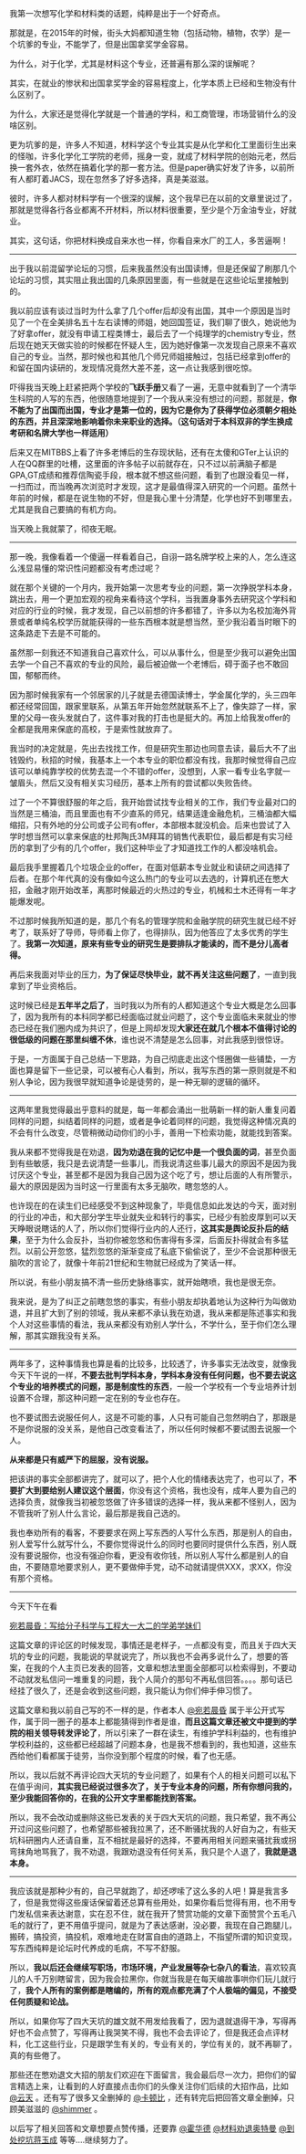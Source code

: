 <p>我第一次想写化学和材料类的话题，纯粹是出于一个好奇点。</p><p>那就是，在2015年的时候，街头大妈都知道生物（包括动物，植物，农学）是一个坑爹的专业，不能学了，但是出国拿奖学金容易。</p><p>为什么，对于化学，尤其是材料这个专业，还普遍有那么深的误解呢？</p><p>其实，在就业的惨状和出国拿奖学金的容易程度上，化学本质上已经和生物没有什么区别了。</p><p>为什么，大家还是觉得化学就是一个普通的学科，和工商管理，市场营销什么的没啥区别。</p><p>更为坑爹的是，许多人不知道，材料学这个专业其实是从化学和化工里面衍生出来的怪咖，许多化学化工学院的老师，摇身一变，就成了材料学院的创始元老，然后换一套外衣，依然在搞着化学的那一套方法。但是paper确实好发了许多，以前所有人都盯着JACS，现在忽然多了好多选择，真是美滋滋。</p><p>彼时，许多人都对材料学有一个很深的误解，这个我早已在以前的文章里说过了，那就是觉得各行各业都离不开材料，所以材料很重要，至少是个万金油专业，好就业。</p><p>其实，这句话，你把材料换成自来水也一样，你看自来水厂的工人，多苦逼啊！</p><hr><p>出于我以前混留学论坛的习惯，后来我虽然没有出国读博，但是还保留了刷那几个论坛的习惯，其实阻止我出国的几条原因里面，有一些就是在这些论坛里接触到的。</p><p>我以前应该有谈过当时为什么拿了几个offer后却没有出国，其中一个原因是当时见了一个在全美排名五十左右读博的师姐，她回国签证，我们聊了很久，她说他为了好拿offer，就没有申请工程类博士，最后去了一个纯理学的chemistry专业，然后现在她天天做实验的时候都在怀疑人生，因为她好像第一次发现自己原来不喜欢自己的专业。当然，那时候也和其他几个师兄师姐接触过，包括已经拿到offer的和留在国内读研的，发现情况竟然大差不差，这一点让我感到很吃惊。</p><p>吓得我当天晚上赶紧把两个学校的<b>飞跃手册</b>又看了一遍，无意中就看到了一个清华生科院的人写的东西，他很随意地提到了一个我从来没有想过的问题，那就是，<b>你不能为了出国而出国，专业才是第一位的，因为它是你为了获得学位必须朝夕相处的东西，并且深深地影响着你未来职业的选择。（这句话对于本科双非的学生换成考研和名牌大学也一样适用）</b></p><p>后来又在MITBBS上看了许多老博后的生存现状贴，还有在太傻和GTer上认识的人在QQ群里的吐槽，这里面的许多帖子以前就存在，只不过以前满脑子都是GPA,GT成绩和推荐信陶瓷手段，根本就不想这些问题，看到了也跟没看见一样，一扫而过，而当晚再次浏览时才发现，这才是最值得深入研究的一个问题。虽然十年前的时候，都是在说生物的不好，但是我心里十分清楚，化学也好不到哪里去，尤其是我自己要搞的有机方向。</p><p>当天晚上我就蒙了，彻夜无眠。</p><hr><p>那一晚，我像看着一个傻逼一样看着自己，自诩一路名牌学校上来的人，怎么连这么浅显易懂的常识性问题都没有考虑过呢？</p><p>就在那个关键的一个月内，我开始第一次思考专业的问题，第一次挣脱学科本身，跳出去，用一个更加宏观的视角来看待这个学科，当我置身事外去研究这个学科和对应的行业的时候，我才发现，自己以前想的许多都错了，许多以为名校加海外背景或者单纯名校学历就能获得的一些东西根本就是想当然，至少我沿着当时眼下的这条路走下去是不可能的。</p><p>虽然那一刻我还不知道我自己喜欢什么，可以从事什么，但是至少我可以避免出国去学一个自己不喜欢的专业的风险，最后被迫做一个老博后，碍于面子也不敢回国，郁郁而终。</p><p>因为那时候我家有一个邻居家的儿子就是去德国读博士，学金属化学的，头三四年都还经常回国，跟家里联系，从第五年开始忽然就联系不上了，像失踪了一样，家里的父母一夜头发就白了，这件事对我的打击也是挺大的。再加上给我发offer的全都是我用来保底的高校，于是索性就放弃了。</p><p>我当时的决定就是，先出去找找工作，但是研究生那边也同意去读，最后大不了出钱毁约，秋招的时候，我基本上一个本专业的职位都没有找，我那时候觉得自己应该可以单纯靠学校的优势去混一个不错的offer，没想到，人家一看专业名字就一皱眉头，然后又没有相关实习经历，基本上所有的尝试都以失败告终。</p><p>过了一个不算很舒服的年之后，我开始尝试找专业相关的工作，我们专业最对口的当然是三桶油，而且里面也有不少直系的师兄，结果适逢金融危机，三桶油都大幅缩招，只有外地的分公司或子公司有offer，本部根本就没机会。后来也尝试了入学时想当然可以拿来保底的杜邦陶氏3M拜耳的销售代表职位，最后都是有实习经历的拿到了少有的几个offer，我们这种毕业了才知道找工作的人都没啥机会。</p><p>最后我手里握着几个垃圾企业的offer，在面对低薪本专业就业和读研之间选择了后者。在那个年代真的没有像如今这么热门的专业可以去选的，计算机还在憋大招，金融才刚开始改革，离那时候最近的火热过的专业，机械和土木还得有一年才能爆发呢。</p><p>不过那时候我所知道的是，那几个有名的管理学院和金融学院的研究生就已经不好考了，联系好了导师，导师看上你了，也得排队，因为他答应了太多优秀的学生了。<b>我第一次知道，原来有些专业的研究生是要排队才能读的，而不是分儿高者得。</b></p><p>再后来我面对毕业的压力，<b>为了保证尽快毕业，就不再关注这些问题了</b>，一直到我拿到了毕业资格后。</p><p>这时候已经是<b>五年半之后了</b>，当时我以为所有的人都知道这个专业大概是怎么回事了，因为我所有的本科同学都已经面临过就业问题了，这个专业面临未来就业的惨态已经在我们圈内成为共识了，但是上网却发现<b>大家还在就几个根本不值得讨论的很低级的问题在那里纠缠不休</b>，谁也说不清楚是怎么回事，对此我感到很惊讶。</p><p>于是，一方面属于自己总结一下思路，为自己彻底走出这个怪圈做一些铺垫，一方面也算是留下一些记录，可以被有心人看到，所以，我写东西的第一原则就是不和别人争论，因为我很早就知道争论是徒劳的，是一种无聊的逻辑的循环。</p><hr><p>这两年里我觉得最出乎意料的就是，每一年都会涌出一批萌新一样的新人重复问着同样的问题，纠结着同样的问题，或者是争论着同样的问题，我觉得这种情况真的不会有什么改变，尽管稍微动动你们的小手，善用一下检索功能，就能找到答案。</p><p>我从来都不觉得我是在劝退，<b>因为劝退在我的记忆中是一个很负面的词</b>，甚至负面到有些敏感，我只是去说清楚一些事儿，而我说清这些事儿最大的原因不是因为我讨厌这个专业，甚至都不是因为我自己因为这个吃了亏，想让后面的人有所警示，最大的原因是因为当时这一行里面有太多无脑吹，瞎忽悠的人。</p><p>也许现在的在读生们已经感受不到这种现象了，毕竟信息如此发达的今天，面对别的行业的冲击，和大部分学生毕业就失业和转行的事实，已经少有脸皮厚到可以天天睁眼说瞎话的人了，所以你们觉得行业内的人还行，<b>这其实是舆论反扑后的结果</b>，至于为什么会反扑，当初你被忽悠和伤害得有多深，后面反扑得就会有多猛烈。以前公开忽悠，猛烈忽悠的渐渐变成了私底下偷偷说了，至少不会说那种很无脑吹的言论了，就像十年前21世纪和生物就已经成为了笑话一样。</p><p>所以说，有些小朋友搞不清一些历史脉络事实，就开始瞎喷，我也是很无奈。</p><p>我来说，是为了纠正之前瞎忽悠的事实，有些小朋友却执着地认为这种行为叫做劝退，并且扩大到了别的领域，我从来都不承认我在劝退，我从来都是陈述事实和我个人对这些事情的看法，我从来都没有劝别人学什么，不学什么，至于你们怎么理解，那其实跟我没有关系。</p><hr><p>两年多了，这种事情我也算是看的比较多，比较透了，许多事实无法改变，就像我今天下午说的一样，<b>不要去批判学科本身，学科本身没有任何问题，也不要去说这个专业的培养模式的问题，那是制度性的东西</b>，一般一个学校有一个专业培养计划设置不合理，那这种问题一定在别的专业也存在。</p><p>也不要试图去说服任何人，这是不可能的事，人只有可能自己忽然明白了，那跟是不是你说服的没关系，是他自己改变看法了，所以任何时候都不要试图去说服一个人。</p><p><b>从来都是只有威严下的屈服，没有说服。</b></p><p>把该讲的事实全部都讲完了，就可以了，把个人化的情绪表达完了，也可以了，<b>不要扩大到要给别人建议这个层面</b>，你没有这个资格，我也没有，成年人要为自己的选择负责，就像我当初被忽悠做了许多错误的选择一样，我从来都不怪别人，因为不管我听了别人什么言论，最后那是我自己选的。</p><p>我也奉劝所有的看客，不要要求在网上写东西的人写什么东西，那是别人的自由，别人爱写什么就写什么，不要你觉得说什么的同时也要同时提供什么东西，别人既没有要说服你，也没有强迫你看，更没有收你钱，所以别人写什么都是别人的自由，不要随意地要求别人，更不要做伸手党，动不动就请提供XXX，求XX，你没有那个资格。</p><hr><p>今天下午在看</p><a href="https://zhuanlan.zhihu.com/p/50478770" data-draft-node="block" data-draft-type="link-card" data-image="https://pic1.zhimg.com/v2-4977e5011c085e7d3611dd2425a3248c_180x120.jpg" data-image-width="650" data-image-height="487" class="internal">宛若晨昏：写给分子科学与工程大一大二的学弟学妹们</a><p>这篇文章的评论区的时候发现，事情还是老样子，一点都没有变，而且关于四大天坑的专业的问题，我能说的早就说完了，所以我也不会再多说什么了，想要的答案，在我的个人主页已发表的回答，文章和想法里面全部都可以检索得到，不要动不动就发私信问一堆重复的问题，我个人简介的那句不再私信回答。。。。那句话已经挂了很久了，还是会收到这些问题，我只能认为你们伸手伸习惯了。</p><p>这篇文章和我以前自己写的不一样的是，作者本人 <a class="member_mention" href="http://www.zhihu.com/people/db89b7a6f9afe1ca48ffd0286fd046ce" data-hash="db89b7a6f9afe1ca48ffd0286fd046ce" data-hovercard="p$b$db89b7a6f9afe1ca48ffd0286fd046ce">@宛若晨昏</a> 属于半公开式写作，属于同一圈子的基本上都能猜得到作者是谁，<b>而且这篇文章还被文中提到的学院的相关领导转发评论了</b>，所以引来了一群在读生，有维护学科利益的，也有维护学校利益的，这些都已经超越了问题本身，也是我不想看到的，我也知道，这些东西给他们看都属于徒劳，当你没到那个程度的时候，看了也无感。</p><p>所以，我以后就不再评论四大天坑的专业问题了，如果有个人的相关问题可以私下在值乎询问，<b>其实我已经说过很多次了，关于专业本身的问题，所有你想问我的，至少我能回答你的，在我的公开文字里都能找到答案。</b></p><p>所以，我不会改动或删除这些已发表的关于四大天坑的问题，我只希望，我不再公开过问这些问题了，也希望那些被我拉黑了，还不断骚扰我的人好自为之，有些天坑科研圈内人还请自重，互不相扰是最好的选择，不要再用相关问题来骚扰我或拐弯抹角地骂我了，我不劝退，我跟劝退没有任何关系，我只是个人退了，<b>我就是退本身。</b></p><hr><p>我应该就是那种少有的，自己早就跑了，却还啰嗦了这么多的人吧！算是我言多了，但是我觉得这些废话保留着还总算有些用处，如果你看后觉得有用，也不用专门发私信来表达谢意，实在忍不住，就在我开了赞赏功能的文章下面赞赏个五毛八毛的就行了，更不用值乎提问，就是为了表达感谢，没必要，我现在自己跑腿儿，搬砖，搞投资，搞投机，艰难地走在财富自由的道路上，不指望所谓的知识变现，写东西纯粹是论坛时代养成的毛病，不写不舒服。</p><p>所以，<b>我以后还会继续写职场，市场环境，产业发展等杂七杂八的看法</b>，喜欢较真儿的人千万别瞎留言，因为我会拉黑你，你就当我是在每天编故事哄你们玩儿就行了，<b>我个人所有的案例都是瞎编的，所有的观点都充满了个人极端的偏见，不接受任何质疑和论战。</b></p><p>所以，如果你写了四大天坑的雄文就不用发给我看了，因为退就退得干净，写得再好也不会点赞了，写得再让我哭笑不得，我也不会去评论了，但是我还会点评材料，化工这些行业，只是跟学生有关的，专业有关的，学位有关的，就不再聊了，真的有些倦了。</p><p>那些还在憋劝退文大招的朋友们欢迎在下面留言，我会最后尽一次力，把你们的留言精选上来，让看到的人好直接点击你们的头像关注你们后续的大招作品，比如 <a class="member_mention" href="http://www.zhihu.com/people/5d6460ba7157f21c8d87e8df818dc4b0" data-hash="5d6460ba7157f21c8d87e8df818dc4b0" data-hovercard="p$b$5d6460ba7157f21c8d87e8df818dc4b0">@云天</a> 。还有写了很多又全删掉的 <a class="member_mention" href="http://www.zhihu.com/people/6a999e66f6cbfba84077890f2f27f69e" data-hash="6a999e66f6cbfba84077890f2f27f69e" data-hovercard="p$b$6a999e66f6cbfba84077890f2f27f69e">@卡顿比</a> ，还有转完后把回答文章全删掉，只顾美滋滋的 <a class="member_mention" href="http://www.zhihu.com/people/634b93d9a6831099e1db4638dddf8104" data-hash="634b93d9a6831099e1db4638dddf8104" data-hovercard="p$b$634b93d9a6831099e1db4638dddf8104">@shimmer</a> 。</p><p>以后写了相关回答和文章想要点赞传播，还要靠 <a class="member_mention" href="http://www.zhihu.com/people/4a0d3a504b9859139f2c003005230717" data-hash="4a0d3a504b9859139f2c003005230717" data-hovercard="p$b$4a0d3a504b9859139f2c003005230717">@霍华德</a> <a class="member_mention" href="http://www.zhihu.com/people/2ee3649b52cc5f28cd1e904558f08040" data-hash="2ee3649b52cc5f28cd1e904558f08040" data-hovercard="p$b$2ee3649b52cc5f28cd1e904558f08040">@材料劝退奥特曼</a> <a class="member_mention" href="http://www.zhihu.com/people/fdf39532883a73e7d2d09b485588d7c7" data-hash="fdf39532883a73e7d2d09b485588d7c7" data-hovercard="p$b$fdf39532883a73e7d2d09b485588d7c7">@到处挖坑蒋玉成</a> 等等....继续努力了。</p>